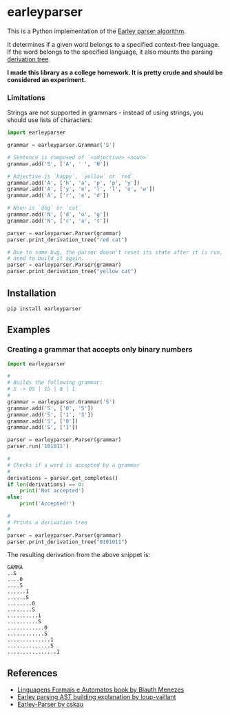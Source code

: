 # earleyparser

This is a Python implementation of the [Earley parser algorithm](https://en.wikipedia.org/wiki/Earley_parser).

It determines if a given word belongs to a specified context-free language. If the word
belongs to the specified language, it also mounts the parsing [derivation tree](https://en.wikipedia.org/wiki/Parse_tree).

**I made this library as a college homework. It is pretty crude and should be considered an experiment.**

### Limitations

Strings are not supported in grammars - instead of using strings, you should use
lists of characters:

```python
import earleyparser

grammar = earleyparser.Grammar('S')

# Sentence is composed of `<adjective> <noun>`
grammar.add('S', ['A', ' ', 'N'])

# Adjective is `happy`, `yellow` or `red`
grammar.add('A', ['h', 'a', 'p', 'p', 'y'])
grammar.add('A', ['y', 'e', 'l', 'l', 'o', 'w'])
grammar.add('A', ['r', 'e', 'd'])

# Noun is `dog` or `cat`
grammar.add('N', ['d', 'o', 'g'])
grammar.add('N', ['c', 'a', 't'])

parser = earleyparser.Parser(grammar)
parser.print_derivation_tree("red cat")

# Due to some bug, the parser doesn't reset its state after it is run, so we
# need to build it again.
parser = earleyparser.Parser(grammar)
parser.print_derivation_tree("yellow cat")

```

## Installation

```
pip install earleyparser
```

## Examples

### Creating a grammar that accepts only binary numbers

```python
import earleyparser

#
# Builds the following grammar:
# S -> 0S | 1S | 0 | 1
#
grammar = earleyparser.Grammar('S')
grammar.add('S', ['0', 'S'])
grammar.add('S', ['1', 'S'])
grammar.add('S', ['0'])
grammar.add('S', ['1'])

parser = earleyparser.Parser(grammar)
parser.run('101011')

#
# Checks if a word is accepted by a grammar
#
derivations = parser.get_completes()
if len(derivations) == 0:
    print('Not accepted')
else:
    print('Accepted!')

#
# Prints a derivation tree
#
parser = earleyparser.Parser(grammar)
parser.print_derivation_tree("0101011")
```

The resulting derivation from the above snippet is:

```
GAMMA
..S
....0
....S
......1
......S
........0
........S
..........1
..........S
............0
............S
..............1
..............S
................1
```


## References

- [Linguagens Formais e Automatos book by Blauth Menezes](https://www.amazon.com/Linguagens-Formais-Aut%C3%B4matos-Did%C3%A1ticos-Portuguese-ebook/dp/B01863RJF6)
- [Earley parsing AST building explanation by loup-vaillant](loup-vaillant.fr/tutorials/earley-parsing/)
- [Earley-Parser by cskau](https://github.com/cskau/Earley-Parser)
